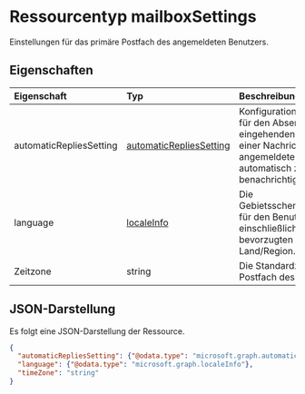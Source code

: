 # <a name="mailboxsettings-resource-type"></a>Ressourcentyp mailboxSettings

Einstellungen für das primäre Postfach des angemeldeten Benutzers.


## <a name="properties"></a>Eigenschaften
| Eigenschaft     | Typ   |Beschreibung|
|:---------------|:--------|:----------|
|automaticRepliesSetting|[automaticRepliesSetting](automaticrepliessetting.md)|Konfigurationseinstellungen für den Absender einer eingehenden e-Mail mit einer Nachricht vom angemeldeten Benutzer automatisch zu benachrichtigen.|
|language|[localeInfo](localeinfo.md)|Die Gebietsschemainformationen für den Benutzer, einschließlich der bevorzugten Sprache und Land/Region.|
|Zeitzone|string|Die Standardzeitzone für das Postfach des Benutzers.|

## <a name="json-representation"></a>JSON-Darstellung

Es folgt eine JSON-Darstellung der Ressource.

<!-- {
  "blockType": "resource",
  "optionalProperties": [

  ],
  "@odata.type": "microsoft.graph.mailboxSettings"
}-->

```json
{
  "automaticRepliesSetting": {"@odata.type": "microsoft.graph.automaticRepliesSetting"},
  "language": {"@odata.type": "microsoft.graph.localeInfo"},
  "timeZone": "string"
}

```

<!-- uuid: 8fcb5dbc-d5aa-4681-8e31-b001d5168d79
2015-10-25 14:57:30 UTC -->
<!-- {
  "type": "#page.annotation",
  "description": "mailboxSettings resource",
  "keywords": "",
  "section": "documentation",
  "tocPath": ""
}-->